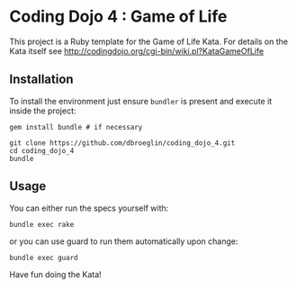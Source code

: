 # Coding Dojo 4 : Game of Life

This project is a Ruby template for the Game of Life Kata.
For details on the Kata itself see 
http://codingdojo.org/cgi-bin/wiki.pl?KataGameOfLife

## Installation

To install the environment just ensure `bundler` is present and
execute it inside the project:

    gem install bundle # if necessary

    git clone https://github.com/dbroeglin/coding_dojo_4.git
    cd coding_dojo_4
    bundle

## Usage

You can either run the specs yourself with:

    bundle exec rake

or you can use guard to run them automatically upon change:

    bundle exec guard

Have fun doing the Kata!
